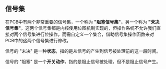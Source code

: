 ## 信号集

在PCB中有两个非常重要的信号集，一个称为 **"阻塞信号集"**，另一个称为 **"未决信号集"**。这两个信号集都是内核使用位图机制实现的，但操作系统不允许我们直接对两个信号集进行位操作。而需自定义一个集合，借助信号集操作函数来对PCB中的这两个信号集进行修改。

信号的 "未决" 是一种**状态**，指的是从信号的产生到信号被处理前的这一段时间。

信号的 "阻塞" 是一个**开关动作**，指的是阻止信号被处理，但不是阻止信号产生。
